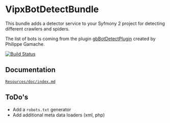 # VipxBotDetectBundle

This bundle adds a detector service to your Syfmony 2 project for detecting different crawlers and spiders.

The list of bots is coming from the plugin [gbBotDetectPlugin](http://www.symfony-project.org/plugins/gbBotDetectPlugin) created by Philippe Gamache.

[![Build Status](https://secure.travis-ci.org/lennerd/VipxBotDetectBundle.png)](http://travis-ci.org/lennerd/VipxBotDetectBundle)

## Documentation

[`Resources/doc/index.md`](https://github.com/lennerd/VipxBotDetectBundle/blob/master/Resources/doc/index.md)

## ToDo's

- Add a `robots.txt` generator
- Add additional meta data loaders (xml, php)